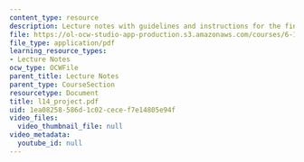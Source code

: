 ```yaml
---
content_type: resource
description: Lecture notes with guidelines and instructions for the final project.
file: https://ol-ocw-studio-app-production.s3.amazonaws.com/courses/6-111-introductory-digital-systems-laboratory-spring-2006/1ea08258586d1c02cecef7e14805e94f_l14_project.pdf
file_type: application/pdf
learning_resource_types:
- Lecture Notes
ocw_type: OCWFile
parent_title: Lecture Notes
parent_type: CourseSection
resourcetype: Document
title: l14_project.pdf
uid: 1ea08258-586d-1c02-cece-f7e14805e94f
video_files:
  video_thumbnail_file: null
video_metadata:
  youtube_id: null
---
```

